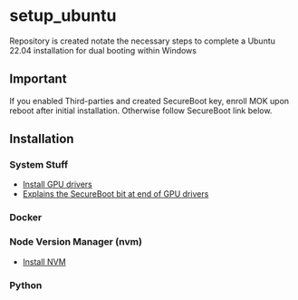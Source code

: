 # setup_ubuntu
Repository is created notate the necessary steps to complete a Ubuntu 22.04 installation for dual booting within Windows
## Important
If you enabled Third-parties and created SecureBoot key, enroll MOK upon reboot after initial installation. Otherwise follow SecureBoot link below.
## Installation
### System Stuff
* [Install GPU drivers](https://askubuntu.com/questions/1112814/install-driver-for-gtx-1070)
* [Explains the SecureBoot bit at end of GPU drivers](https://wiki.ubuntu.com/UEFI/SecureBoot)
### Docker
### Node Version Manager (nvm)
* [Install NVM](https://www.digitalocean.com/community/tutorials/how-to-install-node-js-on-ubuntu-22-04#option-3-installing-node-using-the-node-version-manager)
### Python
